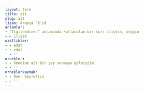 ```yaml
---
layout: term
title: ait
slug: ait
lisan: Arapça ʿāʾid
anlamlar:
- “İlgilendiren” anlamında kullanılan bir söz; ilişkin, değgin
- ► ilişik
ozellikler:
- - edat
- - edat
  - ''
ornekler:
- - Kendime ait bir şey sormaya gelmiştim.
- - ''
orneklerkaynak:
- - Ömer Seyfettin
- - ''
---
```

